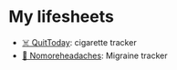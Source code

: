 # My lifesheets

- [☠️ QuitToday](quittoday): cigarette tracker
- [🤯 Nomoreheadaches](nomoreheadaches): Migraine tracker